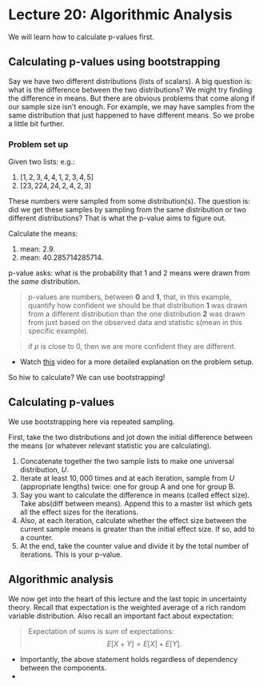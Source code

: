 # Lecture 20: Algorithmic Analysis 

We will learn how to calculate p-values first. 

## Calculating p-values using bootstrapping 

Say we have two different distributions (lists of scalars). A big question is: what is the difference between the two distributions? We might try finding the difference in means. But there are obvious problems that come along if our sample size isn't enough. For example, we may have samples from the same distribution that just happened to have different means. So we probe a little bit further. 

### Problem set up 

Given two lists: e.g.: 
1. $[1,2,3,4,4,1,2,3,4,5]$
2. $[23,224,24,2,4,2,3]$

These numbers were sampled from some distribution(s). The question is: did we get these samples by sampling from the same distribution or two different distributions? That is what the p-value aims to figure out. 

Calculate the means: 

1. mean: $2.9$. 
2. mean: $40.285714285714$. 

p-value asks: what is the probability that 1 and 2 means were drawn from the *same* distribution. 

> p-values are numbers, between $\mathbf{0}$ and $\mathbf{1}$, that, in
this example, quantify how confident we should be that distribution $\mathbf{1}$ was drawn from a different distribution than the one distribution $\mathbf{2}$ was drawn from just based on the observed data and statistic s(mean in this specific example). 

> if $p$ is close to 0, then we are more confident they are different. 

- Watch [this](https://www.youtube.com/watch?v=vemZtEM63GY) video for a more detailed explanation on the problem setup. 

So hiw to calculate? We can use bootstrapping! 

## Calculating p-values 

We use bootstrapping here via repeated sampling. 

First, take the two distributions and jot down the initial difference between the means (or whatever relevant statistic you are calculating). 
1. Concatenate together the two sample lists to make one universal distribution, $U$. 
2. Iterate at least $10,000$ times and at each iteration, sample from $U$ (appropriate lengths) twice: one for group A and one for group B. 
3. Say you want to calculate the difference in means (called effect size). Take abs(diff between means). Append this to a master list which gets all the effect sizes for the iterations. 
4. Also, at each iteration, calculate whether the effect size between the current sample means is greater than the initial effect size. If so, add to a counter. 
5. At the end, take the counter value and divide it by the total number of iterations. This is your p-value. 

## Algorithmic analysis 

We now get into the heart of this lecture and the last topic in uncertainty theory. Recall that expectation is the weighted average of a rich random variable distribution. Also recall an important fact about expectation:  

> Expectation of sums is sum of expectations: $$E[X+Y]=E[X]+E[Y].$$

- Importantly, the above statement holds regardless of dependency between the components. 
- 